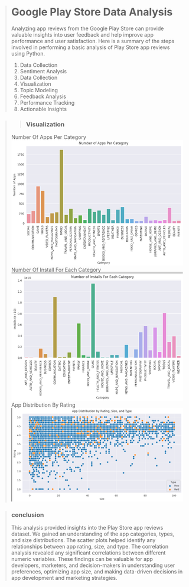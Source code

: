 > # Google Play Store Data Analysis 
> Analyzing app reviews from the Google Play Store can provide valuable insights into user feedback and help improve app performance and user satisfaction. Here is a summary of the steps involved in performing a basic analysis of Play Store app reviews using Python.
> 1. Data Collection
> 2. Sentiment Analysis
> 3. Data Collection
> 4. Visualization
> 5. Topic Modeling
> 6. Feedback Analysis
> 7. Performance Tracking
> 8. Actionable Insights

>> ### Visualization
> Number Of Apps Per Category
![Number Of Apps Per Category](https://github.com/deepakkush02/Play-Store-Data-Analysis/blob/main/Number%20Of%20Apps%20Per%20Category.png)
> Number Of Install For Each Category
![Number Of Install For Each Category](https://github.com/deepakkush02/Play-Store-Data-Analysis/blob/main/Number%20Of%20Install%20For%20Each%20Category.png)
>  App Distribution By Rating
![App Distribution By Rating](https://github.com/deepakkush02/Play-Store-Data-Analysis/blob/main/App%20Distribution%20By%20Rating.png)



> ### conclusion 
> This analysis provided insights into the Play Store app reviews dataset. We gained an understanding of the app categories, types, and size distributions. The scatter plots helped identify any relationships between app rating, size, and type. The correlation analysis revealed any significant correlations between different numeric variables.
> These findings can be valuable for app developers, marketers, and decision-makers in understanding user preferences, optimizing app size, and making data-driven decisions in app development and marketing strategies.
